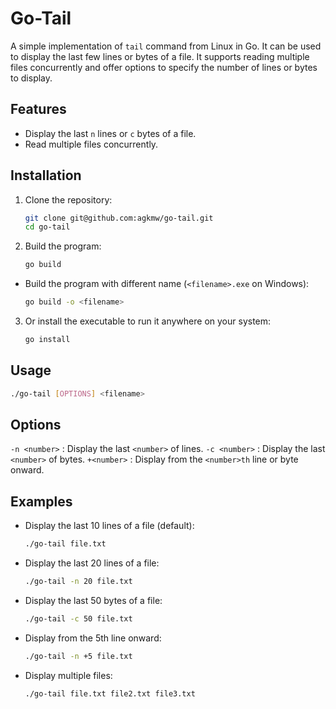 # Go-Tail

A simple implementation of `tail` command from Linux in Go.
It can be used to display the last few lines or bytes of a file.
It supports reading multiple files concurrently and offer options
to specify the number of lines or bytes to display.

## Features
- Display the last `n` lines or `c` bytes of a file.
- Read multiple files concurrently.

## Installation
1. Clone the repository:
    ```bash
    git clone git@github.com:agkmw/go-tail.git
    cd go-tail
    ```
2. Build the program:
    ```bash
    go build
    ```
 - Build the program with different name (`<filename>.exe` on Windows):
	```bash
	go build -o <filename>
	```
3. Or install the executable to run it anywhere on your system:
	```bash
	go install
	```

## Usage
```bash
./go-tail [OPTIONS] <filename>
```

## Options
`-n <number>` : Display the last `<number>` of lines.
`-c <number>` : Display the last `<number>` of bytes.
`+<number>` : Display from the `<number>th` line or byte onward.

## Examples
- Display the last 10 lines of a file (default):
	```bash
	./go-tail file.txt
	```
- Display the last 20 lines of a file:
	```bash
	./go-tail -n 20 file.txt
	```
- Display the last 50 bytes of a file:
	```bash
	./go-tail -c 50 file.txt
	```
- Display from the 5th line onward:
	```bash
	./go-tail -n +5 file.txt
	```
- Display multiple files:
	```bash
	./go-tail file.txt file2.txt file3.txt
	```
